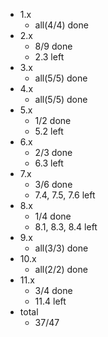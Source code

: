 - 1.x
  - all(4/4) done
- 2.x
  - 8/9 done
  - 2.3 left
- 3.x
  - all(5/5) done
- 4.x
  - all(5/5) done
- 5.x
  - 1/2 done
  - 5.2 left
- 6.x
  - 2/3 done
  - 6.3 left
- 7.x
  - 3/6 done
  - 7.4, 7.5, 7.6 left
- 8.x
  - 1/4 done
  - 8.1, 8.3, 8.4 left
- 9.x
  - all(3/3) done
- 10.x
  - all(2/2) done
- 11.x
  - 3/4 done
  - 11.4 left
- total
  - 37/47
